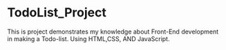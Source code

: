 # TodoList_Project
This is project demonstrates my knowledge about Front-End development in making a Todo-list. Using HTML,CSS, AND JavaScript. 
